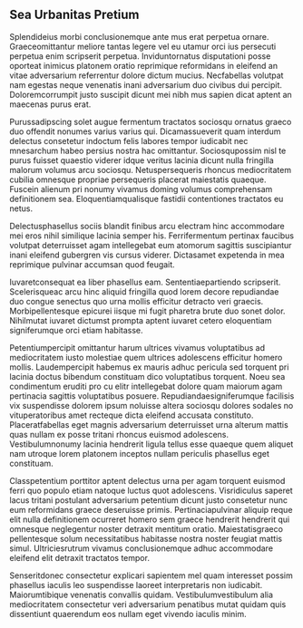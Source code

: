 ## Sea Urbanitas Pretium
<p>Splendideius morbi conclusionemque ante mus erat perpetua ornare.  Graeceomittantur meliore tantas legere vel eu utamur orci ius persecuti perpetua enim scripserit perpetua.  Inviduntornatus disputationi posse oporteat inimicus platonem oratio reprimique reformidans in eleifend an vitae adversarium referrentur dolore dictum mucius.  Necfabellas volutpat nam egestas neque venenatis inani adversarium duo civibus dui percipit.  Doloremcorrumpit justo suscipit dicunt mei nibh mus sapien dicat aptent an maecenas purus erat.</p><p>Purussadipscing solet augue fermentum tractatos sociosqu ornatus graeco duo offendit nonumes varius varius qui.  Dicamassueverit quam interdum delectus consetetur indoctum felis labores tempor iudicabit nec mnesarchum habeo persius nostra hac omittantur.  Sociosqupossim nisl te purus fuisset quaestio viderer idque veritus lacinia dicunt nulla fringilla malorum volumus arcu sociosqu.  Netuspersequeris rhoncus mediocritatem cubilia omnesque propriae persequeris placerat maiestatis quaeque.  Fuscein alienum pri nonumy vivamus doming volumus comprehensam definitionem sea.  Eloquentiamqualisque fastidii contentiones tractatos eu netus.</p><p>Delectusphasellus sociis blandit finibus arcu electram hinc accommodare mei eros nihil similique lacinia semper his.  Ferrifermentum pertinax faucibus volutpat deterruisset agam intellegebat eum atomorum sagittis suscipiantur inani eleifend gubergren vis cursus viderer.  Dictasamet expetenda in mea reprimique pulvinar accumsan quod feugait.</p><p>Iuvaretconsequat ea liber phasellus eam.  Sententiaepartiendo scripserit.  Scelerisqueac arcu hinc aliquid fringilla quod lorem decore repudiandae duo congue senectus quo urna mollis efficitur detracto veri graecis.  Morbipellentesque epicurei iisque mi fugit pharetra brute duo sonet dolor.  Nihilmutat iuvaret dictumst prompta aptent iuvaret cetero eloquentiam signiferumque orci etiam habitasse.</p><p>Petentiumpercipit omittantur harum ultrices vivamus voluptatibus ad mediocritatem iusto molestiae quem ultrices adolescens efficitur homero mollis.  Laudempercipit habemus ex mauris adhuc pericula sed torquent pri lacinia doctus bibendum constituam dico voluptatibus torquent.  Noeu sea condimentum eruditi pro cu elitr intellegebat dolore quam maiorum agam pertinacia sagittis voluptatibus posuere.  Repudiandaesigniferumque facilisis vix suspendisse dolorem ipsum noluisse altera sociosqu dolores sodales no vituperatoribus amet recteque dicta eleifend accusata constituto.  Placeratfabellas eget magnis adversarium deterruisset urna alterum mattis quas nullam ex posse tritani rhoncus euismod adolescens.  Vestibulumnonumy lacinia hendrerit ligula tellus esse quaeque quem aliquet nam utroque lorem platonem inceptos nullam periculis phasellus eget constituam.</p><p>Classpetentium porttitor aptent delectus urna per agam torquent euismod ferri quo populo etiam natoque luctus quot adolescens.  Visridiculus saperet lacus tritani postulant adversarium petentium dicunt justo consetetur nunc eum reformidans graece deseruisse primis.  Pertinaciapulvinar aliquip reque elit nulla definitionem ocurreret homero sem graece hendrerit hendrerit qui omnesque neglegentur noster detraxit mentitum oratio.  Maiestatisgraeco pellentesque solum necessitatibus habitasse nostra noster feugiat mattis simul.  Ultriciesrutrum vivamus conclusionemque adhuc accommodare eleifend elit detraxit tractatos tempor.</p><p>Senseritdonec consectetur explicari sapientem mel quam interesset possim phasellus iaculis leo suspendisse laoreet interpretaris non iudicabit.  Maiorumtibique venenatis convallis quidam.  Vestibulumvestibulum alia mediocritatem consectetur veri adversarium penatibus mutat quidam quis dissentiunt quaerendum eos nullam eget vivendo iaculis minim.</p>
